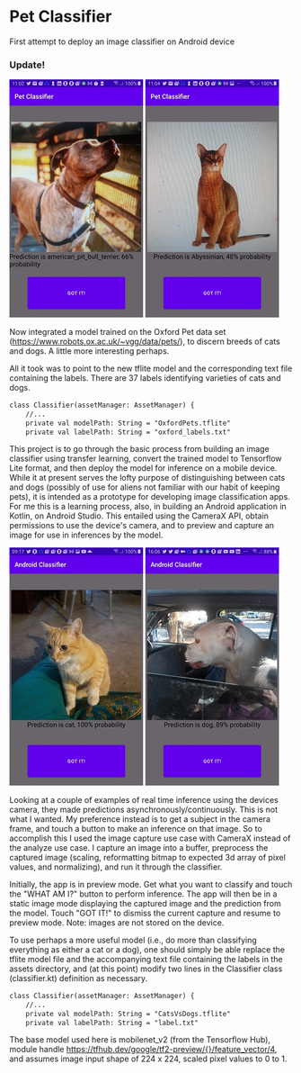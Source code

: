 # Pet Classifier
First attempt to deploy an image classifier on Android device

### Update!

![Screenshot](Screenshot3.jpg) ![Screenshot](Screenshot4.jpg)

Now integrated a model trained on the Oxford Pet data set (https://www.robots.ox.ac.uk/~vgg/data/pets/), to discern breeds of cats and dogs. A little more interesting perhaps.

All it took was to point to the new tflite model and the corresponding text file containing the labels. There are 37 labels identifying varieties of cats and dogs.

```
class Classifier(assetManager: AssetManager) {
    //...
    private val modelPath: String = "OxfordPets.tflite"
    private val labelPath: String = "oxford_labels.txt"
```

This project is to go through the basic process from building an image classifier using transfer learning, convert the trained model to Tensorflow Lite format, and then deploy the model for inference on a mobile device. While it at present serves the lofty purpose of distinguishing between cats and dogs (possibly of use for aliens not familiar with our habit of keeping pets), it is intended as a prototype for developing image classification apps. For me this is a learning process, also, in building an Android application in Kotlin, on Android Studio. This entailed using the CameraX API, obtain permissions to use the device's camera, and to preview and capture an image for use in inferences by the model.

![Screenshot](Screenshot.jpg) ![Screenshot](Screenshot2.jpg)

Looking at a couple of examples of real time inference using the devices camera, they made predictions asynchronously/continuously. This is not what I wanted. My preference instead is to get a subject in the camera frame, and touch a button to make an inference on that image. So to accomplish this I used the image capture use case with CameraX instead of the analyze use case. I capture an image into a buffer, preprocess the captured image (scaling, reformatting bitmap to expected 3d array of pixel values, and normalizing), and run it through the classifier.

Initially, the app is in preview mode. Get what you want to classify and touch the "WHAT AM I?" button to perform inference. The app will then be in a static image mode displaying the captured image and the prediction from the model. Touch "GOT IT!" to dismiss the current capture and resume to preview mode. Note: images are not stored on the device.

To use perhaps a more useful model (i.e., do more than classifying everything as either a cat or a dog), one should simply be able replace the tflite model file and the accompanying text file containing the labels in the assets directory, and (at this point) modify two lines in the Classifier class (classifier.kt) definition as necessary.

```
class Classifier(assetManager: AssetManager) {
    //...
    private val modelPath: String = "CatsVsDogs.tflite"
    private val labelPath: String = "label.txt"
```

The base model used here is mobilenet_v2 (from the Tensorflow Hub), module handle https://tfhub.dev/google/tf2-preview/{}/feature_vector/4, and assumes image input shape of 224 x 224, scaled pixel values to 0 to 1.

